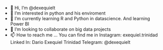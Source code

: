 - 👋 Hi, I’m @dexequielt
- 👀 I’m interested in python and his enviroment
- 🌱 I’m currently learning R and Python in datascience. And learning Power BI
- 💞️ I’m looking to collaborate on big data projects
- 📫 How to reach me ...
    You can find me in Instagram: exequiel.trinidad
                       Linked In: Dario Exequiel Trinidad
                       Telegram: @dexequielt

<!---
dexequielt/dexequielt is a ✨ special ✨ repository because its `README.md` (this file) appears on your GitHub profile.
You can click the Preview link to take a look at your changes.
--->
